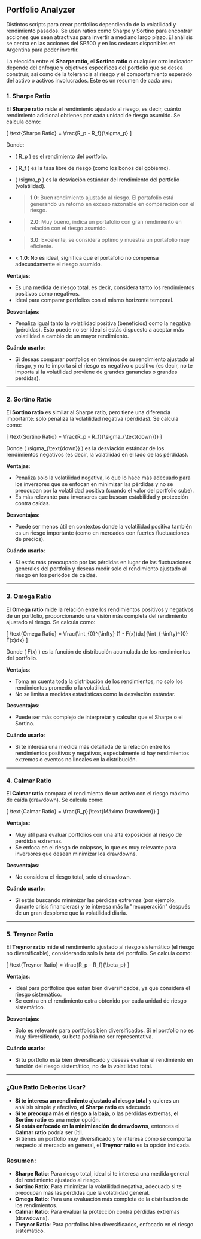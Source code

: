 ## Portfolio Analyzer

Distintos scripts para crear portfolios dependiendo de la volatilidad y rendimiento pasados.
Se usan ratios como Sharpe y Sortino para encontrar acciones que sean atractivas para invertir a mediano largo plazo.
El análisis se centra en las acciones del SP500 y en los cedears disponibles en Argentina para poder invertir.

La elección entre el **Sharpe ratio**, el **Sortino ratio** o cualquier otro indicador depende del enfoque y objetivos específicos del portfolio que se desea construir, así como de la tolerancia al riesgo y el comportamiento esperado del activo o activos involucrados. Este es un resumen de cada uno:

### 1. **Sharpe Ratio**
El **Sharpe ratio** mide el rendimiento ajustado al riesgo, es decir, cuánto rendimiento adicional obtienes por cada unidad de riesgo asumido. Se calcula como:

\[
\text{Sharpe Ratio} = \frac{R_p - R_f}{\sigma_p}
\]

Donde:
- \( R_p \) es el rendimiento del portfolio.
- \( R_f \) es la tasa libre de riesgo (como los bonos del gobierno).
- \( \sigma_p \) es la desviación estándar del rendimiento del portfolio (volatilidad).

- > **1.0**: Buen rendimiento ajustado al riesgo. El portafolio está generando un retorno en exceso razonable en comparación con el riesgo.
- > **2.0**: Muy bueno, indica un portafolio con gran rendimiento en relación con el riesgo asumido.
- > **3.0**: Excelente, se considera óptimo y muestra un portafolio muy eficiente.
- < **1.0**: No es ideal, significa que el portafolio no compensa adecuadamente el riesgo asumido.

**Ventajas**:
- Es una medida de riesgo total, es decir, considera tanto los rendimientos positivos como negativos.
- Ideal para comparar portfolios con el mismo horizonte temporal.

**Desventajas**:
- Penaliza igual tanto la volatilidad positiva (beneficios) como la negativa (pérdidas). Esto puede no ser ideal si estás dispuesto a aceptar más volatilidad a cambio de un mayor rendimiento.

**Cuándo usarlo**: 
- Si deseas comparar portfolios en términos de su rendimiento ajustado al riesgo, y no te importa si el riesgo es negativo o positivo (es decir, no te importa si la volatilidad proviene de grandes ganancias o grandes pérdidas).

---

### 2. **Sortino Ratio**
El **Sortino ratio** es similar al Sharpe ratio, pero tiene una diferencia importante: solo penaliza la volatilidad negativa (pérdidas). Se calcula como:

\[
\text{Sortino Ratio} = \frac{R_p - R_f}{\sigma_{\text{down}}}
\]

Donde \( \sigma_{\text{down}} \) es la desviación estándar de los rendimientos negativos (es decir, la volatilidad en el lado de las pérdidas).

**Ventajas**:
- Penaliza solo la volatilidad negativa, lo que lo hace más adecuado para los inversores que se enfocan en minimizar las pérdidas y no se preocupan por la volatilidad positiva (cuando el valor del portfolio sube).
- Es más relevante para inversores que buscan estabilidad y protección contra caídas.

**Desventajas**:
- Puede ser menos útil en contextos donde la volatilidad positiva también es un riesgo importante (como en mercados con fuertes fluctuaciones de precios).
  
**Cuándo usarlo**: 
- Si estás más preocupado por las pérdidas en lugar de las fluctuaciones generales del portfolio y deseas medir solo el rendimiento ajustado al riesgo en los períodos de caídas.

---

### 3. **Omega Ratio**
El **Omega ratio** mide la relación entre los rendimientos positivos y negativos de un portfolio, proporcionando una visión más completa del rendimiento ajustado al riesgo. Se calcula como:

\[
\text{Omega Ratio} = \frac{\int_{0}^{\infty} (1 - F(x))dx}{\int_{-\infty}^{0} F(x)dx}
\]

Donde \( F(x) \) es la función de distribución acumulada de los rendimientos del portfolio.

**Ventajas**:
- Toma en cuenta toda la distribución de los rendimientos, no solo los rendimientos promedio o la volatilidad.
- No se limita a medidas estadísticas como la desviación estándar.

**Desventajas**:
- Puede ser más complejo de interpretar y calcular que el Sharpe o el Sortino.
  
**Cuándo usarlo**: 
- Si te interesa una medida más detallada de la relación entre los rendimientos positivos y negativos, especialmente si hay rendimientos extremos o eventos no lineales en la distribución.

---

### 4. **Calmar Ratio**
El **Calmar ratio** compara el rendimiento de un activo con el riesgo máximo de caída (drawdown). Se calcula como:

\[
\text{Calmar Ratio} = \frac{R_p}{\text{Máximo Drawdown}}
\]

**Ventajas**:
- Muy útil para evaluar portfolios con una alta exposición al riesgo de pérdidas extremas.
- Se enfoca en el riesgo de colapsos, lo que es muy relevante para inversores que desean minimizar los drawdowns.

**Desventajas**:
- No considera el riesgo total, solo el drawdown.

**Cuándo usarlo**: 
- Si estás buscando minimizar las pérdidas extremas (por ejemplo, durante crisis financieras) y te interesa más la "recuperación" después de un gran desplome que la volatilidad diaria.

---

### 5. **Treynor Ratio**
El **Treynor ratio** mide el rendimiento ajustado al riesgo sistemático (el riesgo no diversificable), considerando solo la beta del portfolio. Se calcula como:

\[
\text{Treynor Ratio} = \frac{R_p - R_f}{\beta_p}
\]

**Ventajas**:
- Ideal para portfolios que están bien diversificados, ya que considera el riesgo sistemático.
- Se centra en el rendimiento extra obtenido por cada unidad de riesgo sistemático.

**Desventajas**:
- Solo es relevante para portfolios bien diversificados. Si el portfolio no es muy diversificado, su beta podría no ser representativa.

**Cuándo usarlo**: 
- Si tu portfolio está bien diversificado y deseas evaluar el rendimiento en función del riesgo sistemático, no de la volatilidad total.

---

### ¿Qué Ratio Deberías Usar?
- **Si te interesa un rendimiento ajustado al riesgo total** y quieres un análisis simple y efectivo, **el Sharpe ratio** es adecuado.
- **Si te preocupa más el riesgo a la baja**, o las pérdidas extremas, **el Sortino ratio** es una mejor opción.
- **Si estás enfocado en la minimización de drawdowns**, entonces el **Calmar ratio** podría ser útil.
- Si tienes un portfolio muy diversificado y te interesa cómo se comporta respecto al mercado en general, el **Treynor ratio** es la opción indicada.

### Resumen:
- **Sharpe Ratio**: Para riesgo total, ideal si te interesa una medida general del rendimiento ajustado al riesgo.
- **Sortino Ratio**: Para minimizar la volatilidad negativa, adecuado si te preocupan más las pérdidas que la volatilidad general.
- **Omega Ratio**: Para una evaluación más completa de la distribución de los rendimientos.
- **Calmar Ratio**: Para evaluar la protección contra pérdidas extremas (drawdowns).
- **Treynor Ratio**: Para portfolios bien diversificados, enfocado en el riesgo sistemático.
